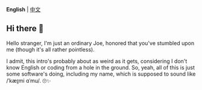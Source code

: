 __English__ | [中文](README_zh.md)

## Hi there 👋

Hello stranger, I'm just an ordinary Joe, honored that you've stumbled upon me (though it's all rather pointless). 

I admit, this intro's probably about as weird as it gets, considering I don't know English or coding  from a hole in the ground. So, yeah, all of this is just some software's doing, including my name, which is supposed to sound like /ˈkæɪ̯mi ɑˈmu/. 🙄✨ 

